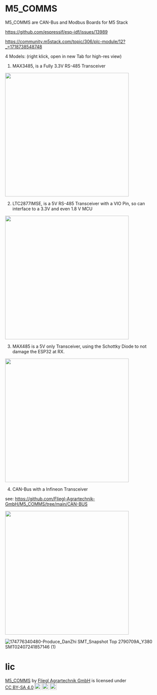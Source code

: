 # M5_COMMS
M5_COMMS are CAN-Bus and Modbus Boards for M5 Stack



<https://github.com/espressif/esp-idf/issues/13989>

<https://community.m5stack.com/topic/306/plc-module/12?_=1718738548748>


4 Models: 
(right klick, open in new Tab for high-res view)



1. MAX3485, is a Fully 3.3V RS-485 Transceiver
<img src="https://github.com/user-attachments/assets/df20ec8f-62f4-41ff-aea9-63415f9ed6cb" width="400" height="400">

2. LTC2877IMSE, is a 5V RS-485 Transceiver with a VIO Pin, so can interface to a 3.3V and even 1.8 V MCU
<img src="https://github.com/user-attachments/assets/84ce737d-b0ee-4c55-b311-826991d22512" width="400" height="400">


3. MAX485 is a 5V only Transceiver, using the Schottky Diode to not damage the ESP32 at RX.
<img src="https://github.com/user-attachments/assets/67820d9d-fa34-4c29-a037-ff9f005b1057" width="400" height="400">


4. CAN-Bus with a Infineon Transceiver

see: <https://github.com/Fliegl-Agrartechnik-GmbH/M5_COMMS/tree/main/CAN-BUS>
   
<img src="https://github.com/user-attachments/assets/2f8137bf-8ed6-4aaf-af31-53aff309fcd3" width="400" height="400">




![174776340480-Produce_DanZhi SMT_Snapshot Top 2790709A_Y380 SMT02407241857146 (1)](https://github.com/user-attachments/assets/eb498241-3f03-4cf4-b5af-d4abe0ab79fa)


# lic
<p xmlns:cc="http://creativecommons.org/ns#" xmlns:dct="http://purl.org/dc/terms/"><a property="dct:title" rel="cc:attributionURL" href="https://github.com/Fliegl-Agrartechnik-GmbH/M5_COMMS">M5_COMMS</a> by <a rel="cc:attributionURL dct:creator" property="cc:attributionName" href="https://github.com/Fliegl-Agrartechnik-GmbH">Fliegl Agrartechnik GmbH</a> is licensed under <a href="https://creativecommons.org/licenses/by-sa/4.0/?ref=chooser-v1" target="_blank" rel="license noopener noreferrer" style="display:inline-block;">CC BY-SA 4.0<img style="height:22px!important;margin-left:3px;vertical-align:text-bottom;" src="https://mirrors.creativecommons.org/presskit/icons/cc.svg?ref=chooser-v1" alt=""><img style="height:22px!important;margin-left:3px;vertical-align:text-bottom;" src="https://mirrors.creativecommons.org/presskit/icons/by.svg?ref=chooser-v1" alt=""><img style="height:22px!important;margin-left:3px;vertical-align:text-bottom;" src="https://mirrors.creativecommons.org/presskit/icons/sa.svg?ref=chooser-v1" alt=""></a></p>
